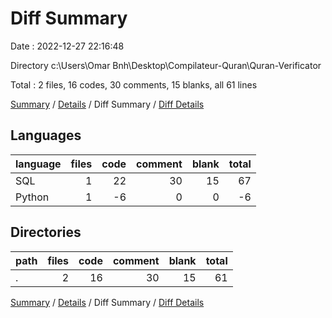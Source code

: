 # Diff Summary

Date : 2022-12-27 22:16:48

Directory c:\\Users\\Omar Bnh\\Desktop\\Compilateur-Quran\\Quran-Verificator

Total : 2 files,  16 codes, 30 comments, 15 blanks, all 61 lines

[Summary](results.md) / [Details](details.md) / Diff Summary / [Diff Details](diff-details.md)

## Languages
| language | files | code | comment | blank | total |
| :--- | ---: | ---: | ---: | ---: | ---: |
| SQL | 1 | 22 | 30 | 15 | 67 |
| Python | 1 | -6 | 0 | 0 | -6 |

## Directories
| path | files | code | comment | blank | total |
| :--- | ---: | ---: | ---: | ---: | ---: |
| . | 2 | 16 | 30 | 15 | 61 |

[Summary](results.md) / [Details](details.md) / Diff Summary / [Diff Details](diff-details.md)